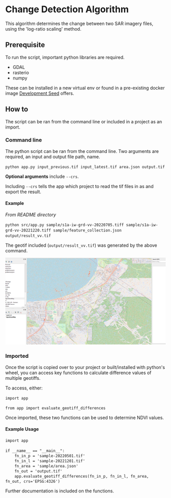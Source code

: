 # Change Detection Algorithm

This algorithm determines the change between two SAR imagery files, using the 'log-ratio scaling' method.

## Prerequisite

To run the script, important python libraries are required.

- GDAL
- rasterio
- numpy

These can be installed in a new virtual env or found in a pre-existing docker image [Development Seed](https://developmentseed.org/blog/2017-08-17-introducing-geolambda) offers.

## How to

The script can be ran from the command line or included in a project as an import.

### Command line

The python script can be ran from the command line. Two arguments are required, an input and output file path, name.

`python app.py input_previous.tif input_latest.tif area.json output.tif`

**Optional arguments** include `--crs`.

Including `--crs` tells the app which project to read the tif files in as and export the result.

#### Example

*From README directory*

`python src/app.py sample/s1a-iw-grd-vv-20220705.tiff sample/s1a-iw-grd-vv-20221220.tiff sample/feature_collection.json output/result_vv.tif`

The geotif included (`output/result_vv.tif`) was generated by the above command.

<img src="output/result_vh_screenshot_color.png" width="700">

### Imported

Once the script is copied over to your project or built/installed with python's wheel, you can access key functions to calculate difference values of multiple geotiffs.

To access, either:

`import app`

`from app import evaluate_geotiff_differences`

Once imported, these two functions can be used to determine NDVI values.

#### Example Usage

```
import app
    
if __name__ == "__main__":
    fn_in_p = 'sample-20220501.tif'
    fn_in_l = 'sample-20221201.tif'
    fn_area = 'sample/area.json'
    fn_out = 'output.tif'
    app.evaluate_geotiff_differences(fn_in_p, fn_in_l, fn_area, fn_out, crs='EPSG:4326')
```

Further documentation is included on the functions.